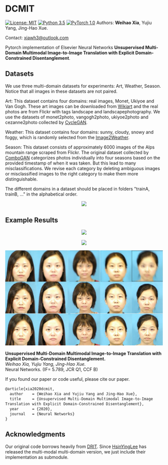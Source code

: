 # DCMIT
[![License: MIT](https://img.shields.io/badge/License-MIT-yellow.svg)](https://opensource.org/licenses/MIT)
[![Python 3.5](https://img.shields.io/badge/python-3.6-green.svg)](https://www.python.org/)
[![PyTorch 1.0](https://img.shields.io/badge/pytorch-1.0-green.svg)](https://pytorch.org/)
Authors: **Weihao Xia**, Yujiu Yang, Jing-Hao Xue.

Contact: xiawh3@outlook.com

Pytorch implementation of Elsevier Neural Networks **Unsupervised Multi-Domain Multimodal Image-to-Image Translation with Explicit Domain-Constrained Disentanglement**.

## Datasets

We use three multi-domain datasets for experiments: Art, Weather, Season. Notice that all images in these datasets are not paired.

Art: This dataset contains four domains: real images, Monet, Ukiyoe and Van Gogh. These art images can be downloaded from [Wikiart](https://www.wikiart.org/) and the real photos are from Flickr with tags landscape and landscapephotography. We use the datasets of monet2photo, vangogh2photo, ukiyoe2photo and cezanne2photo collected by [CycleGAN](https://github.com/junyanz/pytorch-CycleGAN-and-pix2pix).

Weather: This dataset contains four domains: sunny, cloudy, snowy and foggy, which is randomly selected from the [Image2Weather](https://www.cs.ccu.edu.tw/~wtchu/projects/Weather/index.html).

Season: This dataset consists of approximately 6000 images of the Alps mountain range scraped from Flickr. The original dataset collected by [ComboGAN](https://github.com/AAnoosheh/ComboGAN) categorizes photos individually into four seasons based on the provided timestamp of when it was taken. But this lead to many misclassifications. We revise each category by deleting ambiguous images or misclassified images to the right category to make them more distinguishable.

The different domains in a dataset should be placed in folders "trainA, trainB, ..." in the alphabetical order.

<p align="center">
  <img src="/asserts/data-samples.png">
</p>

## Example Results

<p align="center">
  <img src="/asserts/art_d4_result.png">
</p>

<p align="center">
  <img src="/asserts/compare_season_results.png">
</p>

<p align="center">
  <img src="/asserts/deblur_ours.jpg">
</p>

**Unsupervised Multi-Domain Multimodal Image-to-Image Translation with Explicit Domain-Constrained Disentanglement.**</br>
*Weihao Xia, Yujiu Yang, Jing-Hao Xue.*</br>
Neural Networks. (IF= 5.789, JCR Q1, CCF B)

If you found our paper or code useful, please cite our paper.
```
@article{xia2020dcmit,
  author    = {Weihao Xia and Yujiu Yang and Jing-Hao Xue},
  title     = {Unsupervised Multi-Domain Multimodal Image-to-Image Translation with Explicit Domain-Constrained Disentanglement},
  year      = {2020},
  journal   = {Neural Networks}
}
```

## Acknowledgments

Our original code borrows heavily from [DRIT](https://github.com/HsinYingLee/DRIT). Since [HsinYingLee](http://vllab.ucmerced.edu/hylee/) has released the multi-modal multi-domain version, we just include their implementation as submodule.